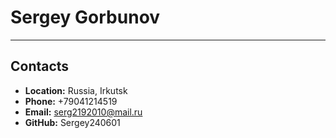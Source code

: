 # Sergey Gorbunov

---

## Contacts

- **Location:** Russia, Irkutsk
- **Phone:** +79041214519
- **Email:** serg2192010@mail.ru
- **GitHub:** Sergey240601
